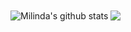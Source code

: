 <img align="center" src="https://github-readme-stats.vercel.app/api?username=MilindaRanawaka&show_icons=true&include_all_commits=true&theme=radical&hide=issues,stars" alt="Milinda's github stats" />

<img align="center" src="https://github-readme-stats.vercel.app/api/top-langs/?username=MilindaRanawaka&layout=compact&theme=radical" />